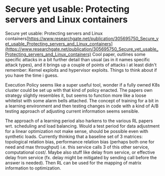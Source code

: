 # Secure yet usable: Protecting servers and Linux containers
Secure yet usable: Protecting servers and Linux containers[https://www.researchgate.net/publication/305695750_Secure_yet_usable_Protecting_servers_and_Linux_containers](https://www.researchgate.net/publication/305695750_Secure_yet_usable_Protecting_servers_and_Linux_containers)
Cool paper, outlines some specific attacks in a bit further detail than usual (as in it names specific attack types), and it brings up a couple of points of attacks i at least didn't remember: Kernel exploits and hypervisor exploits. Things to think about if you have the time i guess. 

Execution Policy seems like a super useful tool, wonder if a fully owned K8s cluster could be set up with that kind of policy enacted. The papers own strategy slightly resembles it, but seems to function more like a loose whitelist with some alarm bells attached. The concept of training for a bit in a learning environment and then testing changes in code with a kind of A/B testing approach of adjusting current information seems sensible. 

The approach of a learning period also harkens to the various RL papers wrt. scheduling and load balancing. Would a test period for data adjustment for a linear optimization not make sense, should be possible even with synthetic loads. Currently thinking that a baseline set of 3 matrices: topological relation bias, performance relation bias (perhaps both one for need and max throughput) i.e. this service calls 3 of this other service,  computational cost/. Maybe also stuff like delay from service, or effective delay from service (fx. delay might be mitigated by sending call before the answer is needed). Then RL can be used for the mapping of matrix information to optimization. 
